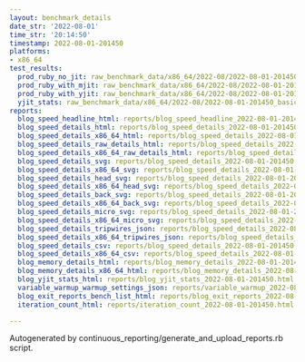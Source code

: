 ```yaml
---
layout: benchmark_details
date_str: '2022-08-01'
time_str: '20:14:50'
timestamp: 2022-08-01-201450
platforms:
- x86_64
test_results:
  prod_ruby_no_jit: raw_benchmark_data/x86_64/2022-08/2022-08-01-201450_basic_benchmark_prod_ruby_no_jit.json
  prod_ruby_with_mjit: raw_benchmark_data/x86_64/2022-08/2022-08-01-201450_basic_benchmark_prod_ruby_with_mjit.json
  prod_ruby_with_yjit: raw_benchmark_data/x86_64/2022-08/2022-08-01-201450_basic_benchmark_prod_ruby_with_yjit.json
  yjit_stats: raw_benchmark_data/x86_64/2022-08/2022-08-01-201450_basic_benchmark_yjit_stats.json
reports:
  blog_speed_headline_html: reports/blog_speed_headline_2022-08-01-201450.html
  blog_speed_details_html: reports/blog_speed_details_2022-08-01-201450.html
  blog_speed_details_x86_64_html: reports/blog_speed_details_2022-08-01-201450.x86_64.html
  blog_speed_details_raw_details_html: reports/blog_speed_details_2022-08-01-201450.raw_details.html
  blog_speed_details_x86_64_raw_details_html: reports/blog_speed_details_2022-08-01-201450.x86_64.raw_details.html
  blog_speed_details_svg: reports/blog_speed_details_2022-08-01-201450.svg
  blog_speed_details_x86_64_svg: reports/blog_speed_details_2022-08-01-201450.x86_64.svg
  blog_speed_details_head_svg: reports/blog_speed_details_2022-08-01-201450.head.svg
  blog_speed_details_x86_64_head_svg: reports/blog_speed_details_2022-08-01-201450.x86_64.head.svg
  blog_speed_details_back_svg: reports/blog_speed_details_2022-08-01-201450.back.svg
  blog_speed_details_x86_64_back_svg: reports/blog_speed_details_2022-08-01-201450.x86_64.back.svg
  blog_speed_details_micro_svg: reports/blog_speed_details_2022-08-01-201450.micro.svg
  blog_speed_details_x86_64_micro_svg: reports/blog_speed_details_2022-08-01-201450.x86_64.micro.svg
  blog_speed_details_tripwires_json: reports/blog_speed_details_2022-08-01-201450.tripwires.json
  blog_speed_details_x86_64_tripwires_json: reports/blog_speed_details_2022-08-01-201450.x86_64.tripwires.json
  blog_speed_details_csv: reports/blog_speed_details_2022-08-01-201450.csv
  blog_speed_details_x86_64_csv: reports/blog_speed_details_2022-08-01-201450.x86_64.csv
  blog_memory_details_html: reports/blog_memory_details_2022-08-01-201450.html
  blog_memory_details_x86_64_html: reports/blog_memory_details_2022-08-01-201450.x86_64.html
  blog_yjit_stats_html: reports/blog_yjit_stats_2022-08-01-201450.html
  variable_warmup_warmup_settings_json: reports/variable_warmup_2022-08-01-201450.warmup_settings.json
  blog_exit_reports_bench_list_html: reports/blog_exit_reports_2022-08-01-201450.bench_list.html
  iteration_count_html: reports/iteration_count_2022-08-01-201450.html

---
```

Autogenerated by continuous_reporting/generate_and_upload_reports.rb script.
